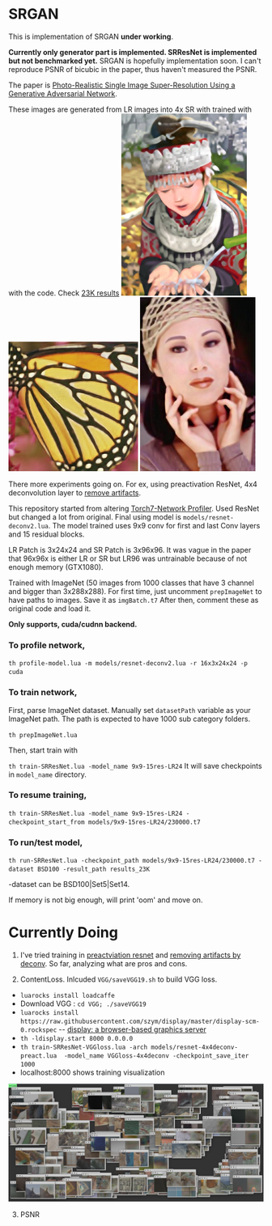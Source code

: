 # SRGAN

This is implementation of SRGAN **under working**.

**Currently only generator part is implemented. SRResNet is implemented but not benchmarked yet.**
SRGAN is hopefully implementation soon.
I can't reproduce PSNR of bicubic in the paper, thus haven't measured the PSNR.

The paper is [Photo-Realistic Single Image Super-Resolution Using a Generative Adversarial Network](https://arxiv.org/abs/1609.04802).

These images are generated from LR images into 4x SR with trained with with the code. Check [23K results](./demo_results/)
![Reproduce result](demo_results/Set14/img_005_SRF_4_LR.png_SRResnet.png)
![2](demo_results/Set5/img_003_SRF_4_LR.png_SRResnet.png)
![3](demo_results/Set5/img_005_SRF_4_LR.png_SRResnet.png)

There more experiments going on. For ex, using preactivation ResNet, 4x4 deconvolution layer to [remove artifacts](http://distill.pub/2016/deconv-checkerboard/).
	

This repository started from altering [Torch7-Network Profiler](https://github.com/e-lab/Torch7-profiling).
Used ResNet but changed a lot from original. Final using model is `models/resnet-deconv2.lua`.
The model trained uses 9x9 conv for first and last Conv layers and 15 residual blocks.

LR Patch is 3x24x24 and SR Patch is 3x96x96. It was vague in the paper that 96x96x is either LR or SR but LR96 was untrainable because of not enough memory (GTX1080).

Trained with ImageNet (50 images from 1000 classes that have 3 channel and bigger than 3x288x288).
For first time, just uncomment `prepImageNet` to have paths to images. Save it as `imgBatch.t7`
After then, comment these as original code and load it.

**Only supports, cuda/cudnn backend.**

### To profile network, 

`th profile-model.lua -m models/resnet-deconv2.lua -r 16x3x24x24 -p cuda`

### To train network,

First, parse ImageNet dataset. Manually set `datasetPath` variable as your ImageNet path. The path is expected to have 1000 sub category folders.

`th prepImageNet.lua`

Then, start train with

   `th train-SRResNet.lua -model_name 9x9-15res-LR24`
   It will save checkpoints in `model_name` directory.
   
### To resume training, 

   `th train-SRResNet.lua -model_name 9x9-15res-LR24 -checkpoint_start_from models/9x9-15res-LR24/230000.t7`

### To run/test model,


   `th run-SRResNet.lua -checkpoint_path models/9x9-15res-LR24/230000.t7 -dataset BSD100 -result_path results_23K`

   -dataset can be BSD100|Set5|Set14.
   
   If memory is not big enough, will print 'oom' and move on.

# Currently Doing

1. I've tried training in [preactviation resnet](https://arxiv.org/abs/1603.05027) and [removing artifacts by deconv](http://distill.pub/2016/deconv-checkerboard/). So far, analyzing what are pros and cons.

2. ContentLoss. Inlcuded `VGG/saveVGG19.sh` to build VGG loss.

- `luarocks install loadcaffe`
- Download VGG : `cd VGG; ./saveVGG19`
- `luarocks install https://raw.githubusercontent.com/szym/display/master/display-scm-0.rockspec` -- [display: a browser-based graphics server](https://github.com/szym/display)
- `th -ldisplay.start 8000 0.0.0.0`
- `th train-SRResNet-VGGloss.lua -arch models/resnet-4x4deconv-preact.lua  -model_name VGGloss-4x4deconv -checkpoint_save_iter 1000`
- localhost:8000 shows training visualization

![vis](imgs/vis_training.png)

3. PSNR


